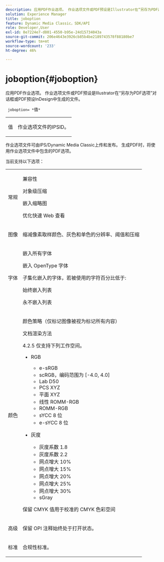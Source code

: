```yaml
---
description: 应用PDF作业选项。 作业选项文件或PDF预设是Illustrator在“另存为PDF选项”对话框或PDF预设InDesign中生成的文件。
solution: Experience Manager
title: joboption
feature: Dynamic Media Classic，SDK/API
role: Developer,User
exl-id: 8e7224e7-d801-4550-b95e-24d15734043a
source-git-commit: 206e4643e3926cb85b4be2189743578f88180be7
workflow-type: tm+mt
source-wordcount: '233'
ht-degree: 46%

---
```


# joboption{#joboption}

应用PDF作业选项。 作业选项文件或PDF预设是Illustrator在“另存为PDF选项”对话框或PDF预设InDesign中生成的文件。

` joboption= *`值`*`

<table id="simpletable_BA7B58BE0B0740298D45DDEBE7832D93"> 
 <tr class="strow"> 
  <td class="stentry"> <p><span class="codeph"> <span class="varname"> 值</span></span> </p> </td> 
  <td class="stentry"> <p>作业选项文件的IPSID。 </p></td> 
 </tr> 
</table>

作业选项文件可由IPS/Dynamic Media Classic上传和发布。 生成PDF时，将使用作业选项文件中包含的PDF选项。

当前支持以下选项：

<table id="simpletable_7E0AE8A06AE54A02AF0107FBEDF73D61"> 
 <tr class="strow"> 
  <td class="stentry"> <p>常规 </p></td> 
  <td class="stentry"> <p> 兼容性 </p> <p> 对象级压缩 </p> <p> 嵌入缩略图 </p> <p> 优化快速 Web 查看 </p> </td> 
 </tr> 
 <tr class="strow"> 
  <td class="stentry"> <p>图像 </p></td> 
  <td class="stentry"> <p> 缩减像素取样颜色、灰色和单色的分辨率、阈值和压缩 </p> </td> 
 </tr> 
 <tr class="strow"> 
  <td class="stentry"> <p>字体 </p></td> 
  <td class="stentry"> <p> 嵌入所有字体 </p> <p> 嵌入 OpenType 字体 </p> <p> 子集化嵌入的字体，若被使用的字符百分比低于: </p> <p> 始终嵌入列表 </p> <p> 永不嵌入列表 </p> </td> 
 </tr> 
 <tr class="strow"> 
  <td class="stentry"> <p>颜色 </p></td> 
  <td class="stentry"> <p> 颜色策略（仅标记图像被视为标记所有内容） </p> <p> 文档渲染方法 </p> <p> 4.2.5 仅支持下列工作空间。 </p> <p> 
    <ul id="ul_3F3EFDFB6A3340978AE31DEDF0FDA2C8"> 
     <li id="li_17A9FA99D6CA4C5182E383A85F0E3C90"> RGB <p> 
       <ul id="ul_1DD0C264DA1248319E751ADD18140C6D"> 
        <li id="li_B91B4D0C1D80442EB8690933AFA1F093"> e-sRGB </li> 
        <li id="li_D7F8C500DF5E4CBC8FFA4FEFB8E4E036"> scRGB，编码范围为 [-4.0, 4.0] </li> 
        <li id="li_942CD69732984E16A71C2F75EC5B5245"> Lab D50 </li> 
        <li id="li_7063B9E98D1E4946AC8F0EF7BC988806"> PCS XYZ </li> 
        <li id="li_5809447576B147B68630C4B7EC2E7870"> 平面 XYZ </li> 
        <li id="li_3B5DA42A04124A6BAA12343AFC19F620">线性 ROMM-RGB </li> 
        <li id="li_DEC3028FA9C34176B761D12B7179B44F">ROMM-RGB </li> 
        <li id="li_3E7E7C4A680C4E3EADE0A26048ECF1F4"> sYCC 8 位 </li> 
        <li id="li_16A615C9A74D443AB3C63B3FE3AB5443"> e-sYCC 8 位 </li> 
       </ul> </p> </li> 
     <li id="li_AFA6D4D8C0624AA495E2EB2F0F0C7F7B">灰度 <p> 
       <ul id="ul_945389DD426F44C09EB9C7F23933CB77"> 
        <li id="li_DB0AE3DFFC184480BB91666FF1BB4776">灰度系数 1.8 </li> 
        <li id="li_755C556ED94740D1BD30EBE67018E074">灰度系数 2.2 </li> 
        <li id="li_67437440AFB54B7686333A55233AA87F">网点增大 10% </li> 
        <li id="li_0D6CA6004EC84048B5F2198406F4F343">网点增大 15% </li> 
        <li id="li_1AFD11C23AB147978559D8F00BFB3142">网点增大 20% </li> 
        <li id="li_6CD5ACEF6B0B49E8BACA8264FE0E9C44"> 网点增大 25% </li> 
        <li id="li_AB5F1FA7111041BD82353E02A284A546">网点增大 30% </li> 
        <li id="li_7433278AE8054AD28BD38A0A6E4EF7EF"> sGray </li> 
       </ul> </p> </li> 
    </ul> </p> <p> 保留 CMYK 值用于校准的 CMYK 色彩空间 </p> </td> 
 </tr> 
 <tr class="strow"> 
  <td class="stentry"> <p>高级 </p></td> 
  <td class="stentry"> <p>保留 OPI 注释始终处于打开状态。 </p></td> 
 </tr> 
 <tr class="strow"> 
  <td class="stentry"> <p>标准 </p></td> 
  <td class="stentry"> <p>合规性标准。 </p></td> 
 </tr> 
</table>
